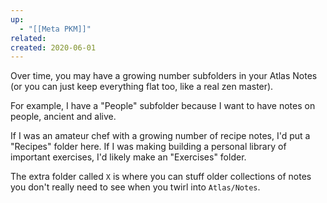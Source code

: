 ```yaml
---
up:
  - "[[Meta PKM]]"
related: 
created: 2020-06-01
---
```

Over time, you may have a growing number subfolders in your Atlas Notes (or you can just keep everything flat too, like a real zen master).

For example, I have a "People" subfolder because I want to have notes on people, ancient and alive.

If I was an amateur chef with a growing number of recipe notes, I'd put a "Recipes" folder here. If I was making building a personal library of important exercises, I'd likely make an "Exercises" folder. 

The extra folder called `X` is where you can stuff older collections of notes you don't really need to see when you twirl into `Atlas/Notes`.